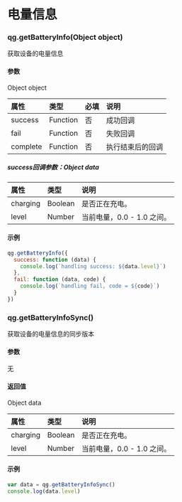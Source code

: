 # 电量信息

### qg.getBatteryInfo(Object object)

获取设备的电量信息

#### 参数

Object object

| 属性 | 类型 | 必填 | 说明 |
| :--- | :--- | :--- | :--- |
| success | Function | 否 | 成功回调 |
| fail | Function | 否 | 失败回调 |
| complete | Function | 否 | 执行结束后的回调 |

##### success回调参数：Object data

| 属性 | 类型 | 说明 |
| :--- | :--- | :--- |
| charging | Boolean | 是否正在充电。 |
| level | Number | 当前电量，0.0 - 1.0 之间。 |

#### 示例

```js
qg.getBatteryInfo({
  success: function (data) {
    console.log(`handling success: ${data.level}`)
  },
  fail: function (data, code) {
    console.log(`handling fail, code = ${code}`)
  }
})
```

### qg.getBatteryInfoSync()

获取设备的电量信息的同步版本

#### 参数

无

#### 返回值

Object data 

| 属性 | 类型 | 说明 |
| :--- | :--- | :--- |
| charging | Boolean | 是否正在充电。 |
| level | Number | 当前电量，0.0 - 1.0 之间。 |

#### 示例

```js
var data = qg.getBatteryInfoSync()
console.log(data.level)
```



